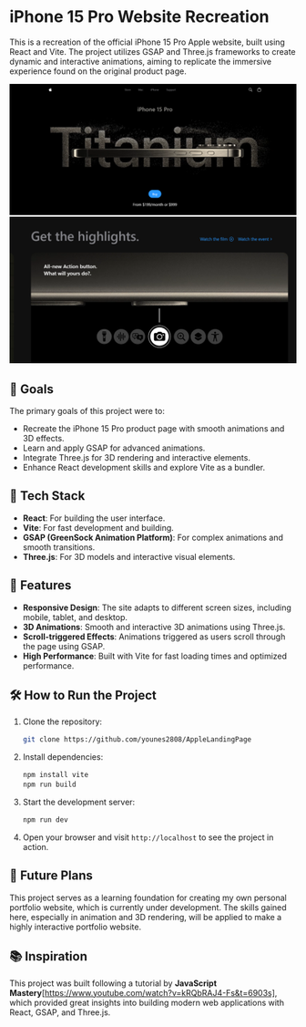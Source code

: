# iPhone 15 Pro Website Recreation

This is a recreation of the official iPhone 15 Pro Apple website, built using React and Vite. The project utilizes GSAP and Three.js frameworks to create dynamic and interactive animations, aiming to replicate the immersive experience found on the original product page.

![Website Screenshot](APPLE1.png)
![Website Screenshot2](APPLE2.png)

## 🎯 Goals
The primary goals of this project were to:
- Recreate the iPhone 15 Pro product page with smooth animations and 3D effects.
- Learn and apply GSAP for advanced animations.
- Integrate Three.js for 3D rendering and interactive elements.
- Enhance React development skills and explore Vite as a bundler.

## 🚀 Tech Stack
- **React**: For building the user interface.
- **Vite**: For fast development and building.
- **GSAP (GreenSock Animation Platform)**: For complex animations and smooth transitions.
- **Three.js**: For 3D models and interactive visual elements.
  
## 🌟 Features
- **Responsive Design**: The site adapts to different screen sizes, including mobile, tablet, and desktop.
- **3D Animations**: Smooth and interactive 3D animations using Three.js.
- **Scroll-triggered Effects**: Animations triggered as users scroll through the page using GSAP.
- **High Performance**: Built with Vite for fast loading times and optimized performance.

## 🛠️ How to Run the Project
1. Clone the repository:
    ```bash
    git clone https://github.com/younes2808/AppleLandingPage
    ```
2. Install dependencies:
    ```bash
    npm install vite
    npm run build
    ```
4. Start the development server:
    ```bash
    npm run dev
    ```
5. Open your browser and visit `http://localhost` to see the project in action.

## 📝 Future Plans
This project serves as a learning foundation for creating my own personal portfolio website, which is currently under development. The skills gained here, especially in animation and 3D rendering, will be applied to make a highly interactive portfolio website.

## 📚 Inspiration
This project was built following a tutorial by **JavaScript Mastery**[https://www.youtube.com/watch?v=kRQbRAJ4-Fs&t=6903s], which provided great insights into building modern web applications with React, GSAP, and Three.js.


